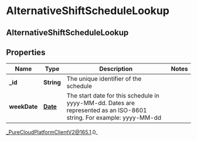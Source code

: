 # AlternativeShiftScheduleLookup

## AlternativeShiftScheduleLookup

## Properties

|Name | Type | Description | Notes|
|------------ | ------------- | ------------- | -------------|
| **_id** | **String** | The unique identifier of the schedule | |
| **weekDate** | [**Date**](Date) | The start date for this schedule in yyyy-MM-dd. Dates are represented as an ISO-8601 string. For example: yyyy-MM-dd | |



_PureCloudPlatformClientV2@165.1.0_
